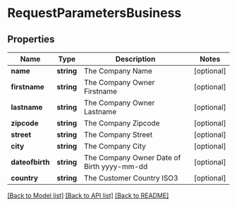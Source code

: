 # RequestParametersBusiness

## Properties
Name | Type | Description | Notes
------------ | ------------- | ------------- | -------------
**name** | **string** | The Company Name | [optional] 
**firstname** | **string** | The Company Owner Firstname | [optional] 
**lastname** | **string** | The Company Owner Lastname | [optional] 
**zipcode** | **string** | The Company Zipcode | [optional] 
**street** | **string** | The Company Street | [optional] 
**city** | **string** | The Company City | [optional] 
**dateofbirth** | **string** | The Company Owner Date of Birth yyyy-mm-dd | [optional] 
**country** | **string** | The Customer Country ISO3 | [optional] 

[[Back to Model list]](../../README.md#documentation-for-models) [[Back to API list]](../../README.md#documentation-for-api-endpoints) [[Back to README]](../../README.md)

